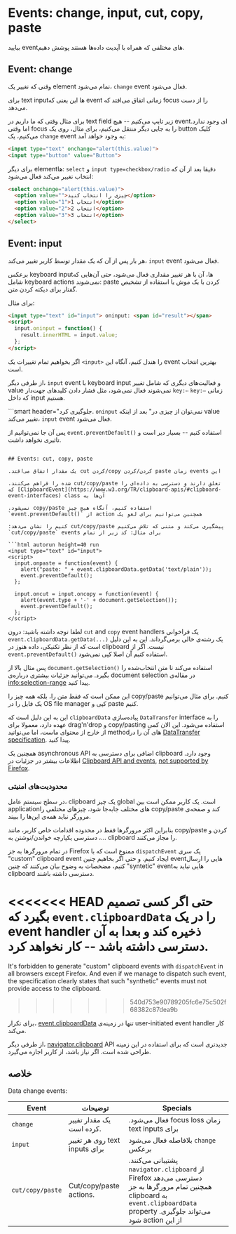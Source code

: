 # Events: change, input, cut, copy, paste

بیایید eventهای مختلفی که همراه با آپدیت داده‌ها هستند پوشش دهیم.

## Event: change

وقنی که تغییر یک element تمام می‌شود، `change` event فعال می‌شود.

برای text inputها این یعنی که event زمانی اتفاق می‌افتد که focus را از دست می‌دهد.

برای مثال وقتی که ما داریم در text field زیر تایپ می‌کنیم -- هیچ eventای وجود ندارد. اما وقتی focus را به جایی دیگر منتقل می‌کنیم، برای مثال، روی یک button کلیک می‌کنیم، یک `change` event به وجود خواهد آمد:

```html autorun height=40 run
<input type="text" onchange="alert(this.value)">
<input type="button" value="Button">
```

برای دیگر elementها: `select` و `input type=checkbox/radio` دقیقا بعد از آن که انتخاب تغییر می‌کند فعال می‌شود:

```html autorun height=40 run
<select onchange="alert(this.value)">
  <option value="">چیزی را انتخاب کنید</option>
  <option value="1">انتخاب 1</option>
  <option value="2">انتخاب 2</option>
  <option value="3">انتخاب 3</option>
</select>
```


## Event: input

هر بار پس از آن که یک مقدار توسط کاربر تغییر می‌کند، `input` event فعال می‌شود.

برعکس keyboard inputها، آن با هر تغییر مقداری فعال می‌شود، حتی آن‌هایی که شامل keyboard actions نمی‌شوند: paste کردن با یک موش یا استفاده از تشخیص گفتار برای دیکته کردن متن.

برای مثال:

```html autorun height=40 run
<input type="text" id="input"> oninput: <span id="result"></span>
<script>
  input.oninput = function() {
    result.innerHTML = input.value;
  };
</script>
```

اگر بخواهیم تمام تغییرات یک `<input>` را هندل کنیم، آنگاه این event بهترین انتخاب است.

از طرفی دیگر، `input` event با keyboard input و فعالیت‌های دیگری که شامل تغییر value نمی‌شوند فعال نمی‌شود، مثل فشار دادن کلیدهای جهت‌دار `key:⇦` `key:⇨` زمانی که داخل input هستیم.

```smart header="جلوگیری کرد. `oninput` نمی‌توان از چیزی در"
بعد از اینکه value تغییر می‌کند، `input` event فعال می‌شود.


پس آن جا نمی‌توانیم از `event.preventDefault()` استفاده کنیم -- بسیار دیر است و تاثیری نخواهد داشت.
```

## Events: cut, copy, paste

.یک مقدار اتفاق می‌اقتد cut کردن/copy کردن/کردن paste زمان events این

.شده را فراهم می‌کنند cut/copy/paste تعلق دارند و دسترسی به داده‌ای را که [ClipboardEvent](https://www.w3.org/TR/clipboard-apis/#clipboard-event-interfaces) class آن‌ها به

.نمی‌شود copy/paste استفاده کنیم، آنگاه هیچ چیز `event.preventDefault()` از action همچنین می‌توانیم برای لغو یک

:کنیم را نشان می‌دهد cut/copy/paste پیشگیری می‌کند و متنی که تلاش می‌کنیم `cut/copy/paste` events برای مثال: کد زیر از تمام 

```html autorun height=40 run
<input type="text" id="input">
<script>
  input.onpaste = function(event) {
    alert("paste: " + event.clipboardData.getData('text/plain'));
    event.preventDefault();
  };

  input.oncut = input.oncopy = function(event) {
    alert(event.type + '-' + document.getSelection());
    event.preventDefault();
  };
</script>
```
لطفا توجه داشته باشید: درون `cut` and `copy` event handlers یک فراخوانی `event.clipboardData.getData(...)` یک رشته‌ی خالی برمی‌گرداند. این به این دلیل است که از نظر تکنیکی، داده هنوز در clipboard نیست. اگر از `event.preventDefault()` استفاده کنیم آن اصلا کپی نمی‌شود. 

پس مثال بالا از `document.getSelection()` استفاده می‌کند تا متن انتخاب‌شده را بگیرد. می‌توانید جزئیات بیشتری درباره‌ی document selection در مقاله‌ی <info:selection-range> پیدا کنید. 

این ممکن است که فقط متن را، بلکه همه چیز را copy/paste کنیم. برای مثال می‌توانیم یک فایل را در OS file manager کپی و paste کنیم.

این به این دلیل است که `clipboardData` پیاده‌سازی `DataTransfer` interface را به عهده دارد، معمولا برای drag'n'drop و copy/pasting استفاده می‌شود. این الان کمی از خارج از محتوای ماست، اما می‌نوانید methodهای آن را در [DataTransfer specification](https://html.spec.whatwg.org/multipage/dnd.html#the-datatransfer-interface). پیدا کنید. 

همچنین یک asynchronous API اضافی برای دسترسی به clipboard وجود دارد. اطلاعات بیشتر در جزئیات در [Clipboard API and events](https://www.w3.org/TR/clipboard-apis/), [not supported by Firefox](https://caniuse.com/async-clipboard).

### محدودیت‌های امنیتی

در سطح سیستم عامل، clipboard یک چیز global است. یک کاربر ممکن است بین applicationهای مختلف جابه‌جا شود، چیزهای مختلفی را copy/paste کند و صفحه‌ی مرورگر نباید همه‌ی این‌ها را ببیند.

بنابراین اکثر مرورگرها فقط در محدوده اقدامات خاص کاربر، مانند copy/paste کردن و ...، دسترسی یکپارچه خواندن/نوشتن به clipboard را مجاز می‌کنند.

در تمام مرورگرها به جز Firefox ممنوع است که با `dispatchEvent` یک سری "custom" clipboard event ایجاد کنیم. و حتی اگر بخاهیم چنین eventهایی را ارسال کنیم، مضخصات به وضوح بیان می‌کنند که چنین "syntetic" eventهایی نباید به clipboard دسترسی داشته باشند.

<<<<<<< HEAD
حتی اگر کسی تصمیم بگیرد که `event.clipboardData` را در یک event handler ذخیره کند و بعدا به آن دسترسی داشته باشد -- کار نخواهد کرد.
=======
It's forbidden to generate "custom" clipboard events with `dispatchEvent` in all browsers except Firefox. And even if we manage to dispatch such event, the specification clearly states that such "synthetic" events must not provide access to the clipboard.
>>>>>>> 540d753e90789205fc6e75c502f68382c87dea9b

برای تکرار، [event.clipboardData](https://www.w3.org/TR/clipboard-apis/#clipboardevent-clipboarddata) تنها در زمینه‌ی user-initiated event handler کار می‌کند.

از طرفی دیگر، [navigator.clipboard](https://www.w3.org/TR/clipboard-apis/#h-navigator-clipboard) API جدیدتری است که برای استفاده در این زمینه طراحی شده است. اگر نیاز باشد، از کاربر اجازه می‌گیرد. 

## خلاصه

Data change events:

| Event | توضیحات | Specials |
|---------|----------|-------------|
| `change`| یک مقدار تفییر کرده است. | .فعال می‌شود focus loss زمان text inputs برای |
| `input` | روی هر تغییر text inputs برای | بلافاصله فعال می‌شود `change` برعکس |
| `cut/copy/paste` | Cut/copy/paste actions. | .پشتیبانی می‌کنند `navigator.clipboard` از Firefox  دسترسی می‌دهد همچنین تمام مرورگرها به جز clipboard به `event.clipboardData` property .می‌تواند جلوگیری شود action از این|
